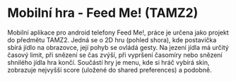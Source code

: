 # Mobilní hra - Feed Me! (TAMZ2)

Mobilní aplikace pro android telefony Feed Me!, práce je určena jako projekt do předmětu TAMZ2.
Jedná se o 2D hru (pohled shora), kde postavička sbírá jídlo na obrazovce, její pohyb se ovládá gesty. Na jezení jídla má určitý časový limit, při snězení se čas zvýší, při vypršení časomíry nebo snězení shnilého jídla hra končí.
Součástí hry je menu, kde si hráč vybírá skin, zobrazuje nejvyšší score (uložené do shared preferences) a podobně.
